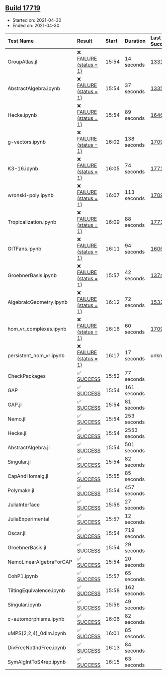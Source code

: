 ## [Build 17719](https://oscarci.mathematik.uni-kl.de/job/oscar/17719/)

* Started on: 2021-04-30
* Ended on: 2021-04-30

| Test Name    | Result | Start | Duration | Last Success | First Failure |
|:-------------|:-------|:------|:---------|:-------------|:--------------|
| GroupAtlas.jl | ❌ [FAILURE (status = 1)](https://oscarci.mathematik.uni-kl.de/job/oscar/17719/artifact/logs/build-17719/GroupAtlas.jl.log) | 15:54 | 14 seconds | [13311](https://oscarci.mathematik.uni-kl.de/job/oscar/13311/) | [13312](https://oscarci.mathematik.uni-kl.de/job/oscar/13312/) |
| AbstractAlgebra.ipynb | ❌ [FAILURE (status = 1)](https://oscarci.mathematik.uni-kl.de/job/oscar/17719/artifact/logs/build-17719/AbstractAlgebra.ipynb.log) | 15:54 | 37 seconds | [13355](https://oscarci.mathematik.uni-kl.de/job/oscar/13355/) | [13356](https://oscarci.mathematik.uni-kl.de/job/oscar/13356/) |
| Hecke.ipynb | ❌ [FAILURE (status = 1)](https://oscarci.mathematik.uni-kl.de/job/oscar/17719/artifact/logs/build-17719/Hecke.ipynb.log) | 15:54 | 89 seconds | [16463](https://oscarci.mathematik.uni-kl.de/job/oscar/16463/) | [16464](https://oscarci.mathematik.uni-kl.de/job/oscar/16464/) |
| g-vectors.ipynb | ❌ [FAILURE (status = 1)](https://oscarci.mathematik.uni-kl.de/job/oscar/17719/artifact/logs/build-17719/g-vectors.ipynb.log) | 16:02 | 138 seconds | [17099](https://oscarci.mathematik.uni-kl.de/job/oscar/17099/) | [17100](https://oscarci.mathematik.uni-kl.de/job/oscar/17100/) |
| K3-16.ipynb | ❌ [FAILURE (status = 1)](https://oscarci.mathematik.uni-kl.de/job/oscar/17719/artifact/logs/build-17719/K3-16.ipynb.log) | 16:05 | 74 seconds | [17718](https://oscarci.mathematik.uni-kl.de/job/oscar/17718/) | [17719](https://oscarci.mathematik.uni-kl.de/job/oscar/17719/) |
| wronski-poly.ipynb | ❌ [FAILURE (status = 1)](https://oscarci.mathematik.uni-kl.de/job/oscar/17719/artifact/logs/build-17719/wronski-poly.ipynb.log) | 16:07 | 113 seconds | [17098](https://oscarci.mathematik.uni-kl.de/job/oscar/17098/) | [17099](https://oscarci.mathematik.uni-kl.de/job/oscar/17099/) |
| Tropicalization.ipynb | ❌ [FAILURE (status = 1)](https://oscarci.mathematik.uni-kl.de/job/oscar/17719/artifact/logs/build-17719/Tropicalization.ipynb.log) | 16:09 | 88 seconds | [17718](https://oscarci.mathematik.uni-kl.de/job/oscar/17718/) | [17719](https://oscarci.mathematik.uni-kl.de/job/oscar/17719/) |
| GITFans.ipynb | ❌ [FAILURE (status = 1)](https://oscarci.mathematik.uni-kl.de/job/oscar/17719/artifact/logs/build-17719/GITFans.ipynb.log) | 16:11 | 94 seconds | [16068](https://oscarci.mathematik.uni-kl.de/job/oscar/16068/) | [16069](https://oscarci.mathematik.uni-kl.de/job/oscar/16069/) |
| GroebnerBasis.ipynb | ❌ [FAILURE (status = 1)](https://oscarci.mathematik.uni-kl.de/job/oscar/17719/artifact/logs/build-17719/GroebnerBasis.ipynb.log) | 15:57 | 42 seconds | [13748](https://oscarci.mathematik.uni-kl.de/job/oscar/13748/) | [13749](https://oscarci.mathematik.uni-kl.de/job/oscar/13749/) |
| AlgebraicGeometry.ipynb | ❌ [FAILURE (status = 1)](https://oscarci.mathematik.uni-kl.de/job/oscar/17719/artifact/logs/build-17719/AlgebraicGeometry.ipynb.log) | 16:12 | 72 seconds | [15322](https://oscarci.mathematik.uni-kl.de/job/oscar/15322/) | [15323](https://oscarci.mathematik.uni-kl.de/job/oscar/15323/) |
| hom_vr_complexes.ipynb | ❌ [FAILURE (status = 1)](https://oscarci.mathematik.uni-kl.de/job/oscar/17719/artifact/logs/build-17719/hom_vr_complexes.ipynb.log) | 16:16 | 60 seconds | [17099](https://oscarci.mathematik.uni-kl.de/job/oscar/17099/) | [17100](https://oscarci.mathematik.uni-kl.de/job/oscar/17100/) |
| persistent_hom_vr.ipynb | ❌ [FAILURE (status = 1)](https://oscarci.mathematik.uni-kl.de/job/oscar/17719/artifact/logs/build-17719/persistent_hom_vr.ipynb.log) | 16:17 | 17 seconds | unknown | unknown |
| CheckPackages | ✅ [SUCCESS](https://oscarci.mathematik.uni-kl.de/job/oscar/17719/artifact/logs/build-17719/CheckPackages.log) | 15:52 | 77 seconds |  |  |
| GAP | ✅ [SUCCESS](https://oscarci.mathematik.uni-kl.de/job/oscar/17719/artifact/logs/build-17719/GAP.log) | 15:54 | 161 seconds |  |  |
| GAP.jl | ✅ [SUCCESS](https://oscarci.mathematik.uni-kl.de/job/oscar/17719/artifact/logs/build-17719/GAP.jl.log) | 15:54 | 81 seconds |  |  |
| Nemo.jl | ✅ [SUCCESS](https://oscarci.mathematik.uni-kl.de/job/oscar/17719/artifact/logs/build-17719/Nemo.jl.log) | 15:54 | 253 seconds |  |  |
| Hecke.jl | ✅ [SUCCESS](https://oscarci.mathematik.uni-kl.de/job/oscar/17719/artifact/logs/build-17719/Hecke.jl.log) | 15:54 | 2553 seconds |  |  |
| AbstractAlgebra.jl | ✅ [SUCCESS](https://oscarci.mathematik.uni-kl.de/job/oscar/17719/artifact/logs/build-17719/AbstractAlgebra.jl.log) | 15:54 | 501 seconds |  |  |
| Singular.jl | ✅ [SUCCESS](https://oscarci.mathematik.uni-kl.de/job/oscar/17719/artifact/logs/build-17719/Singular.jl.log) | 15:54 | 82 seconds |  |  |
| CapAndHomalg.jl | ✅ [SUCCESS](https://oscarci.mathematik.uni-kl.de/job/oscar/17719/artifact/logs/build-17719/CapAndHomalg.jl.log) | 15:55 | 85 seconds |  |  |
| Polymake.jl | ✅ [SUCCESS](https://oscarci.mathematik.uni-kl.de/job/oscar/17719/artifact/logs/build-17719/Polymake.jl.log) | 15:54 | 457 seconds |  |  |
| JuliaInterface | ✅ [SUCCESS](https://oscarci.mathematik.uni-kl.de/job/oscar/17719/artifact/logs/build-17719/JuliaInterface.log) | 15:56 | 27 seconds |  |  |
| JuliaExperimental | ✅ [SUCCESS](https://oscarci.mathematik.uni-kl.de/job/oscar/17719/artifact/logs/build-17719/JuliaExperimental.log) | 15:57 | 12 seconds |  |  |
| Oscar.jl | ✅ [SUCCESS](https://oscarci.mathematik.uni-kl.de/job/oscar/17719/artifact/logs/build-17719/Oscar.jl.log) | 15:54 | 719 seconds |  |  |
| GroebnerBasis.jl | ✅ [SUCCESS](https://oscarci.mathematik.uni-kl.de/job/oscar/17719/artifact/logs/build-17719/GroebnerBasis.jl.log) | 15:54 | 29 seconds |  |  |
| NemoLinearAlgebraForCAP | ✅ [SUCCESS](https://oscarci.mathematik.uni-kl.de/job/oscar/17719/artifact/logs/build-17719/NemoLinearAlgebraForCAP.log) | 15:54 | 20 seconds |  |  |
| CohP1.ipynb | ✅ [SUCCESS](https://oscarci.mathematik.uni-kl.de/job/oscar/17719/artifact/logs/build-17719/CohP1.ipynb.log) | 15:57 | 65 seconds |  |  |
| TiltingEquivalence.ipynb | ✅ [SUCCESS](https://oscarci.mathematik.uni-kl.de/job/oscar/17719/artifact/logs/build-17719/TiltingEquivalence.ipynb.log) | 15:58 | 162 seconds |  |  |
| Singular.ipynb | ✅ [SUCCESS](https://oscarci.mathematik.uni-kl.de/job/oscar/17719/artifact/logs/build-17719/Singular.ipynb.log) | 15:56 | 49 seconds |  |  |
| c-automorphisms.ipynb | ✅ [SUCCESS](https://oscarci.mathematik.uni-kl.de/job/oscar/17719/artifact/logs/build-17719/c-automorphisms.ipynb.log) | 16:06 | 82 seconds |  |  |
| uMPS(2,2,4)_0dim.ipynb | ✅ [SUCCESS](https://oscarci.mathematik.uni-kl.de/job/oscar/17719/artifact/logs/build-17719/uMPS-2-2-4-_0dim.ipynb.log) | 16:01 | 85 seconds |  |  |
| DivFreeNotIndFree.ipynb | ✅ [SUCCESS](https://oscarci.mathematik.uni-kl.de/job/oscar/17719/artifact/logs/build-17719/DivFreeNotIndFree.ipynb.log) | 16:13 | 84 seconds |  |  |
| SymAlgIntToS4rep.ipynb | ✅ [SUCCESS](https://oscarci.mathematik.uni-kl.de/job/oscar/17719/artifact/logs/build-17719/SymAlgIntToS4rep.ipynb.log) | 16:15 | 63 seconds |  |  |
